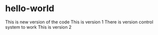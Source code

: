 # hello-world
This is new version of the code
This is version 1
There is version control system to work
This is version 2
